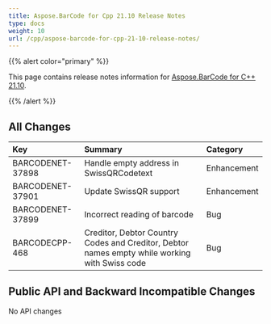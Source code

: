 ```yaml
---
title: Aspose.BarCode for Cpp 21.10 Release Notes
type: docs
weight: 10
url: /cpp/aspose-barcode-for-cpp-21-10-release-notes/
---
```


{{% alert color="primary" %}} 

This page contains release notes information for [Aspose.BarCode for C++ 21.10](https://releases.aspose.com/barcode/cpp/new-releases/aspose.barcode-for-c---21.10/).

{{% /alert %}} 
## **All Changes**

|**Key**|**Summary**|**Category**|
| :- | :- | :- |
|BARCODENET-37898|Handle empty address in SwissQRCodetext|Enhancement|
|BARCODENET-37901|Update SwissQR support|Enhancement|
|BARCODENET-37899|Incorrect reading of barcode|Bug|
|BARCODECPP-468|Creditor, Debtor Country Codes and Creditor, Debtor names empty while working with Swiss code|Bug|

## **Public API and Backward Incompatible Changes**

No API changes